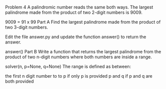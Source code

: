 Problem 4
A palindromic number reads the same both ways. The largest palindrome made from the product of two 2-digit numbers is 9009.

9009 = 91 x 99
Part A
Find the largest palindrome made from the product of two 3-digit numbers.

Edit the file answer.py and update the function answer() to return the answer.

answer()
Part B
Write a function that returns the largest palindrome from the product of two n-digit numbers where both numbers are inside a range.

solver(n, p=None, q=None)
The range is defined as between:

the first n digit number to to p if only p is provided
p and q if p and q are both provided